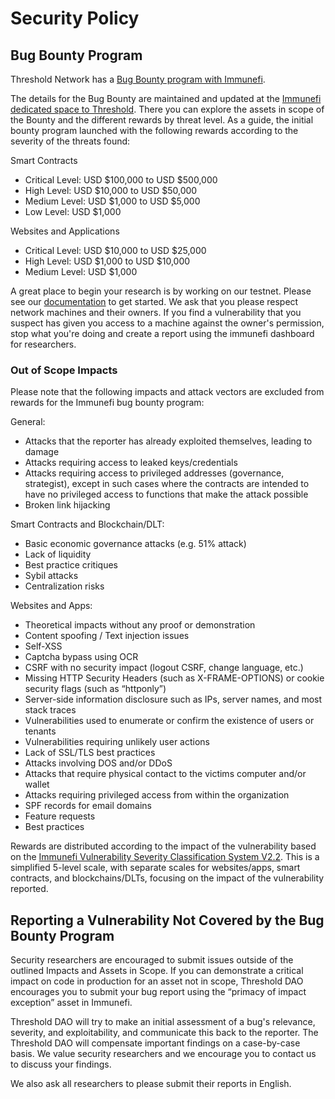 # Security Policy

## Bug Bounty Program

Threshold Network has a [Bug Bounty program with Immunefi](https://immunefi.com/bounty/thresholdnetwork/).

The details for the Bug Bounty are maintained and updated at the [Immunefi dedicated space to Threshold](https://immunefi.com/bounty/thresholdnetwork/). There you can explore the assets in scope of the Bounty and the different rewards by threat level. As a guide, the initial bounty program launched with the following rewards according to the severity of the threats found:

Smart Contracts
- Critical Level: USD $100,000 to USD $500,000
- High Level: USD $10,000 to USD $50,000
- Medium Level: USD $1,000 to USD $5,000
- Low Level: USD $1,000

Websites and Applications
- Critical Level: USD $10,000 to USD $25,000
- High Level: USD $1,000 to USD $10,000
- Medium Level: USD $1,000

A great place to begin your research is by working on our testnet. Please see our [documentation](https://docs.threshold.network) to get started. We ask that you please respect network machines and their owners. If you find a vulnerability that you suspect has given you access to a machine against the owner's permission, stop what you're doing and create a report using the immunefi dashboard for researchers.

### Out of Scope Impacts

Please note that the following impacts and attack vectors are excluded from rewards for the Immunefi bug bounty program:

General: 
- Attacks that the reporter has already exploited themselves, leading to damage
- Attacks requiring access to leaked keys/credentials
- Attacks requiring access to privileged addresses (governance, strategist), except in such cases where the contracts are intended to have no privileged access to functions that make the attack possible
- Broken link hijacking

Smart Contracts and Blockchain/DLT: 
- Basic economic governance attacks (e.g. 51% attack)
- Lack of liquidity
- Best practice critiques
- Sybil attacks
- Centralization risks

Websites and Apps: 
- Theoretical impacts without any proof or demonstration
- Content spoofing / Text injection issues
- Self-XSS
- Captcha bypass using OCR
- CSRF with no security impact (logout CSRF, change language, etc.)
- Missing HTTP Security Headers (such as X-FRAME-OPTIONS) or cookie security flags (such as “httponly”)
- Server-side information disclosure such as IPs, server names, and most stack traces
- Vulnerabilities used to enumerate or confirm the existence of users or tenants
- Vulnerabilities requiring unlikely user actions
- Lack of SSL/TLS best practices
- Attacks involving DOS and/or DDoS
- Attacks that require physical contact to the victims computer and/or wallet
- Attacks requiring privileged access from within the organization
- SPF records for email domains
- Feature requests
- Best practices

Rewards are distributed according to the impact of the vulnerability based on the [Immunefi Vulnerability Severity Classification System V2.2](https://immunefi.com/immunefi-vulnerability-severity-classification-system-v2-2/). This is a simplified 5-level scale, with separate scales for websites/apps, smart contracts, and blockchains/DLTs, focusing on the impact of the vulnerability reported. 


## Reporting a Vulnerability Not Covered by the Bug Bounty Program

Security researchers are encouraged to submit issues outside of the outlined Impacts and Assets in Scope. If you can demonstrate a critical impact on code in production for an asset not in scope, Threshold DAO encourages you to submit your bug report using the “primacy of impact exception” asset in Immunefi.

Threshold DAO will try to make an initial assessment of a bug's relevance, severity, and exploitability, and communicate this back to the reporter. The Threshold DAO will compensate important findings on a case-by-case basis. We value security researchers and we encourage you to contact us to discuss your findings.

We also ask all researchers to please submit their reports in English.


